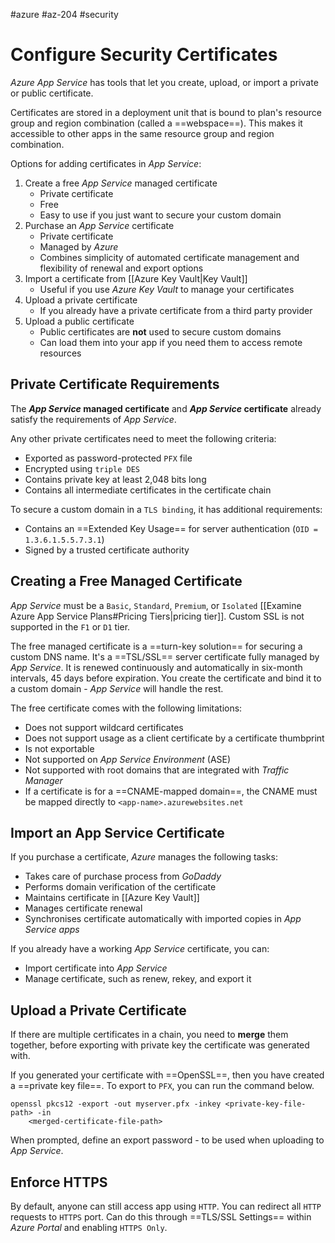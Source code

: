 #azure #az-204 #security

# Configure Security Certificates
*Azure App Service* has tools that let you create, upload, or import a private or public certificate.

Certificates are stored in a deployment unit that is bound to plan's resource group and region combination (called a ==webspace==).
This makes it accessible to other apps in the same resource group and region combination.

Options for adding certificates in *App Service*:
1. Create a free *App Service* managed certificate
	- Private certificate
	- Free
	- Easy to use if you just want to secure your custom domain
2. Purchase an *App Service* certificate
	- Private certificate
	- Managed by *Azure*
	- Combines simplicity of automated certificate management and flexibility of renewal and export options
3. Import a certificate from [[Azure Key Vault|Key Vault]]
	- Useful if you use *Azure Key Vault* to manage your certificates
4. Upload a private certificate
	- If you already have a private certificate from a third party provider
5. Upload a public certificate
	- Public certificates are **not** used to secure custom domains
	- Can load them into your app if you need them to access remote resources

## Private Certificate Requirements
The ***App Service* managed certificate** and ***App Service* certificate** already satisfy the requirements of *App Service*.

Any other private certificates need to meet the following criteria:
- Exported as password-protected `PFX` file
- Encrypted using `triple DES`
- Contains private key at least 2,048 bits long
- Contains all intermediate certificates in the certificate chain

To secure a custom domain in a `TLS binding`, it has additional requirements:
- Contains an ==Extended Key Usage== for server authentication (`OID = 1.3.6.1.5.5.7.3.1`)
- Signed by a trusted certificate authority

## Creating a Free Managed Certificate
*App Service* must be a `Basic`, `Standard`, `Premium`, or `Isolated` [[Examine Azure App Service Plans#Pricing Tiers|pricing tier]].
Custom SSL is not supported in the `F1` or `D1` tier.

The free managed certificate is a ==turn-key solution== for securing a custom DNS name.
It's a ==TSL/SSL== server certificate fully managed by *App Service*.
It is renewed continuously and automatically in six-month intervals, 45 days before expiration.
You create the certificate and bind it to a custom domain - *App Service* will handle the rest.

The free certificate comes with the following limitations:
- Does not support wildcard certificates
- Does not support usage as a client certificate by a certificate thumbprint
- Is not exportable
- Not supported on *App Service Environment* (ASE)
- Not supported with root domains that are integrated with *Traffic Manager*
- If a certificate is for a ==CNAME-mapped domain==, the CNAME must be mapped directly to `<app-name>.azurewebsites.net`

## Import an App Service Certificate
If you purchase a certificate, *Azure* manages the following tasks:
- Takes care of purchase process from *GoDaddy*
- Performs domain verification of the certificate
- Maintains certificate in [[Azure Key Vault]]
- Manages certificate renewal
- Synchronises certificate automatically with imported copies in *App Service apps*

If you already have a working *App Service* certificate, you can:
- Import certificate into *App Service*
- Manage certificate, such as renew, rekey, and export it

## Upload a Private Certificate
If there are multiple certificates in a chain, you need to **merge** them together, before exporting with private key the certificate was generated with.

If you generated your certificate with ==OpenSSL==, then you have created a ==private key file==.
To export to `PFX`, you can run the command below.
```shell
openssl pkcs12 -export -out myserver.pfx -inkey <private-key-file-path> -in 
    <merged-certificate-file-path>
```
When prompted, define an export password - to be used when uploading to *App Service*.

## Enforce HTTPS
By default, anyone can still access app using `HTTP`.
You can redirect all `HTTP` requests to `HTTPS` port.
Can do this through ==TLS/SSL Settings== within *Azure Portal* and enabling `HTTPS Only`.